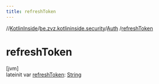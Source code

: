 ```yaml
---
title: refreshToken
---
```

//[KotlinInside](../../../index.html)/[be.zvz.kotlininside.security](../index.html)/[Auth](index.html)
/[refreshToken](refresh-token.html)

# refreshToken

[jvm]\
lateinit
var [refreshToken](refresh-token.html): [String](https://kotlinlang.org/api/latest/jvm/stdlib/kotlin/-string/index.html)




